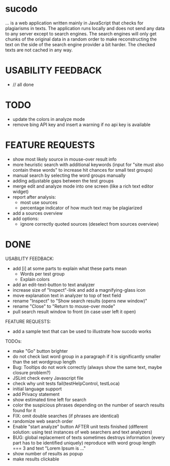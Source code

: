 sucodo
=======

... is a web application written mainly in JavaScript that checks for
plagiarisms in texts. The application runs locally and does not send
any data to any server except to search engines. The search engines will
only get chunks of the original data in a random order to make reconstructing
the text on the side of the search engine provider a bit harder.
The checked texts are not cached in any way.

USABILITY FEEDBACK
==================
* // all done

TODO
====
* update the colors in analyze mode
* remove bing API key and insert a warning if no api key is available

FEATURE REQUESTS
================
* show most likely source in mouse-over result info
* more heuristic search with additional keywords (input for "site must also contain these words" to increase hit chances for small test groups)
* manual search by selecting the word groups manually
* adding adjustable gaps between the test groups  
* merge edit and analyze mode into one screen (like a rich text editor widget)
* report after analysis:
    * most use sources
    * percentage indicator of how much text may be plagiarized
* add a sources overview
* add options:
    * ignore correctly quoted sources (deselect from sources overview)

DONE
====

USABILITY FEEDBACK:

* add [i] at some parts to explain what these parts mean
	* Words per test group
	* Explain colors
* add an edit-text-button to text analyzer
* increase size of "Inspect"-link and add a magnifying-glass icon
* move explanation text in analyzer to top of text field
* rename "Inspect" to "Show search results (opens new window)"
* rename "Close" to "Return to mouse-over mode"
* pull search result window to front (in case user left it open)

FEATURE REQUESTS:

* add a sample text that can be used to illustrate how sucodo works

TODOs:

* make "Go" button brighter
* do not check last word group in a paragraph if it is significantly smaller than the set wordgroup length
* Bug: Tooltips do not work correctly (always show the same text, maybe closure problem?)
* JSLint check every Javascript file
* check why unit tests fail(testHelpControl, testLoca)
* initial language support
* add Privacy statement
* show estimated time left for search
* color the suspicious phrases depending on the number of search results found for it
* FIX: omit double searches (if phrases are identical)
* randomize web search order
* Enable "start analyze" button AFTER unit tests finished (different solution: using test instances of web searchers and text analyzers)
* BUG: global replacement of texts sometimes destroys information (every part has to be identified uniquely)
  reproduce with word group length === 3 and text
  "Lorem Ipsum is ..."
* show number of results as popup
* make results clickable
